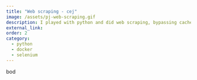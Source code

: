 ```yaml
---
title: "Web scraping - cej"
image: /assets/pj-web-scraping.gif
description: I played with python and did web scraping, bypassing cache and sessions that did not allow a normal user to browse freely.
external_link: 
order: 2
category: 
  - python
  - docker
  - selenium
---
```


bod
 